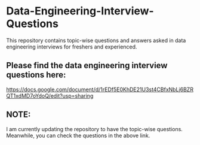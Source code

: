 # Data-Engineering-Interview-Questions
This repository contains topic-wise questions and answers asked in data engineering interviews for freshers and experienced.

## Please find the data engineering interview questions here: 
https://docs.google.com/document/d/1rEDf5E0KhDE21U3st4CBfxNbLj6BZRQT1xdMD7oYdoQ/edit?usp=sharing

## NOTE: 
I am currently updating the repository to have the topic-wise questions. Meanwhile, you can check the questions in the above link. 
